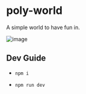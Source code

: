 # poly-world

A simple world to have fun in.

![image](https://github.com/ChristopherTrimboli/poly-world/assets/27584221/c669d6b7-cffe-45e7-8204-6ded9fb5dbaa)


## Dev Guide

- `npm i`

- `npm run dev`

